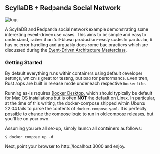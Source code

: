 ## ScyllaDB + Redpanda Social Network 

![logo](https://github.com/fee-mendes/eda-socialnetwork/assets/82817126/a6c6307a-eee2-4d99-b86a-ba4d69e57232)

A ScyllaDB and Redpanda social network example demonstrating some interesting event-driven use cases. This aims to be simple and easy to understand, rather than full-blown production-ready code. In particular, it has no error handling and arguably does some bad practices which are discussed during the [Event-Driven Architecture Masterclass](https://lp.scylladb.com/event-driven-architecture-masterclass-register).

### Getting Started

By default everything runs within containers using default developer settings, which is great for testing, but bad for performance. Even then, Rust apps are built in release mode under each respective `Dockerfile`.

Running as-is requires [Docker Desktop](https://www.docker.com/products/docker-desktop/), which should typically be default for Mac OS installations but is often **NOT** the default on Linux. In particular, at the time of this writing, the docker-compose shipped within Ubuntu 22.04 fails to parse the contents of `docker-compose.yaml`. It is perfectly possible to change the compose logic to run in old compose releases, but you'll be on your own.

Assuming you are all set-up, simply launch all containers as follows:

```shell
$ docker compose up -d
```

Next, point your browser to http://localhost:3000 and enjoy.
